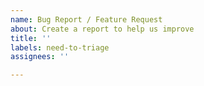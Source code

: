 ```yaml
---
name: Bug Report / Feature Request
about: Create a report to help us improve
title: ''
labels: need-to-triage
assignees: ''

---
```




